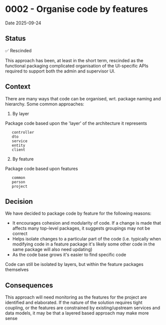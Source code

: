 # 0002 - Organise code by features

Date 2025-09-24

## Status

✅ Rescinded

This approach has been, at least in the short term, rescinded as the functional packaging complicated organisation of the UI-specific APIs required to support both the admin and supervisor UI.

## Context

There are many ways that code can be organised, wrt. package naming and hierarchy. Some common approaches:

1. By layer

Package code based upon the 'layer' of the architecture it represents

```
   controller
   dto
   service
   entity
   client
```

2. By feature

Package code based upon features

```
   common
   person
   project
```

## Decision

We have decided to package code by feature for the following reasons:

* It encourages cohesion and modularity of code. If a change is made that affects many top-level packages, it suggests groupings may not be correct
* Helps isolate changes to a particular part of the code (i.e. typically when modifying code in a feature package it's likely some other code in the same package will also need updating)
* As the code base grows it's easier to find specific code

Code can still be isolated by layers, but within the feature packages themselves

## Consequences

This approach will need monitoring as the features for the project are identified and elaborated. If the nature of the solution requires tight coupling, or the features are constrained by existing/upstream services and data models, it may be that a layered based approach may make more sense
